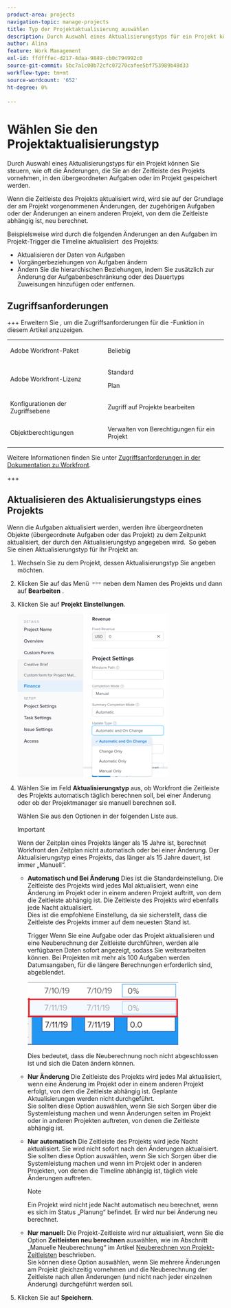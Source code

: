 ```yaml
---
product-area: projects
navigation-topic: manage-projects
title: Typ der Projektaktualisierung auswählen
description: Durch Auswahl eines Aktualisierungstyps für ein Projekt können Sie steuern, wie oft die Änderungen, die Sie an der Zeitleiste des Projekts vornehmen, in den übergeordneten Aufgaben oder im Projekt gespeichert werden.
author: Alina
feature: Work Management
exl-id: ffdfffec-d217-4daa-9849-cb0c794992c0
source-git-commit: 5bc7a1c00b72cfc07270cafee5bf753989b48d33
workflow-type: tm+mt
source-wordcount: '652'
ht-degree: 0%

---
```


# Wählen Sie den Projektaktualisierungstyp

Durch Auswahl eines Aktualisierungstyps für ein Projekt können Sie steuern, wie oft die Änderungen, die Sie an der Zeitleiste des Projekts vornehmen, in den übergeordneten Aufgaben oder im Projekt gespeichert werden.

Wenn die Zeitleiste des Projekts aktualisiert wird, wird sie auf der Grundlage der am Projekt vorgenommenen Änderungen, der zugehörigen Aufgaben oder der Änderungen an einem anderen Projekt, von dem die Zeitleiste abhängig ist, neu berechnet.

Beispielsweise wird durch die folgenden Änderungen an den Aufgaben im Projekt-Trigger die Timeline aktualisiert  des Projekts:

* Aktualisieren der Daten von Aufgaben
* Vorgängerbeziehungen von Aufgaben ändern
* Ändern Sie die hierarchischen Beziehungen, indem Sie zusätzlich zur Änderung der Aufgabenbeschränkung oder des Dauertyps Zuweisungen hinzufügen oder entfernen.

## Zugriffsanforderungen

+++ Erweitern Sie , um die Zugriffsanforderungen für die -Funktion in diesem Artikel anzuzeigen. 

<table style="table-layout:auto"> 
 <col> 
 <col> 
 <tbody> 
  <tr> 
   <td role="rowheader">Adobe Workfront-Paket</td> 
   <td> <p>Beliebig</p> </td> 
  </tr> 
  <tr> 
   <td role="rowheader">Adobe Workfront-Lizenz</td> 
   <td><p>Standard</p> 
   <p>Plan</p> </td> 
  </tr> 
  <tr> 
   <td role="rowheader">Konfigurationen der Zugriffsebene</td> 
   <td> <p>Zugriff auf Projekte bearbeiten</p> </td> 
  </tr> 
  <tr> 
   <td role="rowheader">Objektberechtigungen</td> 
   <td> <p>Verwalten von Berechtigungen für ein Projekt</p> </td> 
  </tr> 
 </tbody> 
</table>

Weitere Informationen finden Sie unter [Zugriffsanforderungen in der Dokumentation zu Workfront](/help/quicksilver/administration-and-setup/add-users/access-levels-and-object-permissions/access-level-requirements-in-documentation.md).

+++

## Aktualisieren des Aktualisierungstyps eines Projekts

Wenn die Aufgaben aktualisiert werden, werden ihre übergeordneten Objekte (übergeordnete Aufgaben oder das Projekt) zu dem Zeitpunkt aktualisiert, der durch den Aktualisierungstyp angegeben wird.  So geben Sie einen Aktualisierungstyp für Ihr Projekt an:

1. Wechseln Sie zu dem Projekt, dessen Aktualisierungstyp Sie angeben möchten.
1. Klicken Sie auf das Menü ![Mehr](assets/more-icon.png) neben dem Namen des Projekts und dann auf **Bearbeiten** .

1. Klicken Sie auf **Projekt** **Einstellungen**.

   ![](assets/update-type-field-on-project-edit-box-nwe-350x378.png)

1. Wählen Sie im Feld **Aktualisierungstyp** aus, ob Workfront die Zeitleiste des Projekts automatisch täglich berechnen soll, bei einer Änderung oder ob der Projektmanager sie manuell berechnen soll.

   Wählen Sie aus den Optionen in der folgenden Liste aus. 

   >[!IMPORTANT]
   >
   >Wenn der Zeitplan eines Projekts länger als 15 Jahre ist, berechnet Workfront den Zeitplan nicht automatisch oder bei einer Änderung. Der Aktualisierungstyp eines Projekts, das länger als 15 Jahre dauert, ist immer „Manuell“.

   * **Automatisch und Bei Änderung** Dies ist die Standardeinstellung. Die Zeitleiste des Projekts wird jedes Mal aktualisiert, wenn eine Änderung im Projekt oder in einem anderen Projekt auftritt, von dem die Zeitleiste abhängig ist. Die Zeitleiste des Projekts wird ebenfalls jede Nacht aktualisiert. \
     Dies ist die empfohlene Einstellung, da sie sicherstellt, dass die Zeitleiste des Projekts immer auf dem neuesten Stand ist.

     Trigger Wenn Sie eine Aufgabe oder das Projekt aktualisieren und eine Neuberechnung der Zeitleiste durchführen, werden alle verfügbaren Daten sofort angezeigt, sodass Sie weiterarbeiten können. Bei Projekten mit mehr als 100 Aufgaben werden Datumsangaben, für die längere Berechnungen erforderlich sind, abgeblendet.

     ![](assets/dates-dimmed-when-insline-editing-350x146.png)

     Dies bedeutet, dass die Neuberechnung noch nicht abgeschlossen ist und sich die Daten ändern können.

   * **Nur Änderung** Die Zeitleiste des Projekts wird jedes Mal aktualisiert, wenn eine Änderung im Projekt oder in einem anderen Projekt erfolgt, von dem die Zeitleiste abhängig ist. Geplante Aktualisierungen werden nicht durchgeführt.\
     Sie sollten diese Option auswählen, wenn Sie sich Sorgen über die Systemleistung machen und wenn Änderungen selten im Projekt oder in anderen Projekten auftreten, von denen die Zeitleiste abhängig ist.

   * **Nur automatisch** Die Zeitleiste des Projekts wird jede Nacht aktualisiert. Sie wird nicht sofort nach den Änderungen aktualisiert.\
     Sie sollten diese Option auswählen, wenn Sie sich Sorgen über die Systemleistung machen und wenn im Projekt oder in anderen Projekten, von denen die Timeline abhängig ist, täglich viele Änderungen auftreten.

     >[!NOTE]
     >
     >Ein Projekt wird nicht jede Nacht automatisch neu berechnet, wenn es sich im Status „Planung“ befindet. Er wird nur bei Änderung neu berechnet.

   * **Nur manuell:** Die Projekt-Zeitleiste wird nur aktualisiert, wenn Sie die Option **Zeitleisten neu berechnen** auswählen, wie im Abschnitt „Manuelle Neuberechnung“ im Artikel [Neuberechnen von Projekt-Zeitleisten](../../../manage-work/projects/manage-projects/recalculate-project-timeline.md) beschrieben.\
     Sie können diese Option auswählen, wenn Sie mehrere Änderungen am Projekt gleichzeitig vornehmen und die Neuberechnung der Zeitleiste nach allen Änderungen (und nicht nach jeder einzelnen Änderung) durchgeführt werden soll.

1. Klicken Sie auf **Speichern**.
